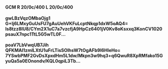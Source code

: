 #### GCM R 20/0c/400 L 20/0c/400
**gwLBzVqzOMbaOjg1**<br/>**G+Ij6LMxyGuUsFU7gAuUehVKFuLcptNkqp1dxW5oAQ4=**<br/>**ls8tzz8IU8/CYm2X1uC7a7vzcfjA9HpCz6401jV0Kv8oKsxxq3KonCV1020psauX7npc1TtL5G5wTL0F...**<br/><br/>
**poaV7LbVwqUB7Jih**<br/>**QFKMAI1zmlLXtU1uFrLTisSOlhsW7tOgAFb9l6HIeHo=**<br/>**7YSwbPMF2GvDsXpxdHm5L1dw/Mkpn3w9hq3+q6QwuR8XpRMfako15GyuQa5a0EOnondv/KQL0qpiL3Tb...**